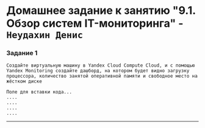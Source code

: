 # Домашнее задание к занятию "9.1. Обзор систем IT-мониторинга" - `Неудахин Денис`

### Задание 1

`Создайте виртуальную машину в Yandex Cloud Compute Cloud, и с помощью Yandex Monitoring создайте дашборд, на котором будет видно загрузку процессора, количество занятой оперативной памяти и свободное место на жёстком диске`


```
Поле для вставки кода...
....
....
....
....
```

---

